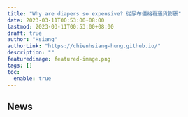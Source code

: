 ```yaml
---
title: "Why are diapers so expensive? 從尿布價格看通貨膨脹"
date: 2023-03-11T00:53:00+08:00
lastmod: 2023-03-11T00:53:00+08:00
draft: true
author: "Hsiang"
authorLink: "https://chienhsiang-hung.github.io/"
description: ""
featuredimage: featured-image.png
tags: []
toc:
  enable: true
---
```

## News
